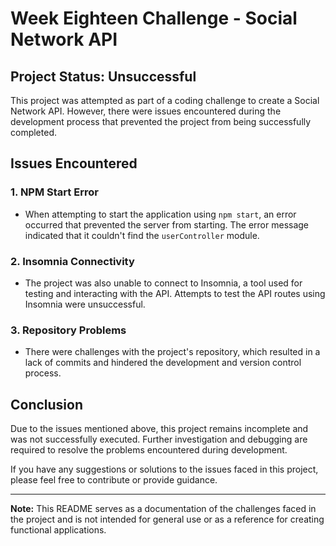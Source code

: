 # Week Eighteen Challenge - Social Network API

## Project Status: Unsuccessful

This project was attempted as part of a coding challenge to create a Social Network API. However, there were issues encountered during the development process that prevented the project from being successfully completed.

## Issues Encountered

### 1. NPM Start Error

- When attempting to start the application using `npm start`, an error occurred that prevented the server from starting. The error message indicated that it couldn't find the `userController` module.

### 2. Insomnia Connectivity

- The project was also unable to connect to Insomnia, a tool used for testing and interacting with the API. Attempts to test the API routes using Insomnia were unsuccessful.

### 3. Repository Problems

- There were challenges with the project's repository, which resulted in a lack of commits and hindered the development and version control process.

## Conclusion

Due to the issues mentioned above, this project remains incomplete and was not successfully executed. Further investigation and debugging are required to resolve the problems encountered during development.

If you have any suggestions or solutions to the issues faced in this project, please feel free to contribute or provide guidance.

---

**Note:** This README serves as a documentation of the challenges faced in the project and is not intended for general use or as a reference for creating functional applications.

